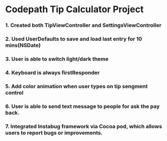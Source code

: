 # Codepath Tip Calculator Project

### 1. Created both TipViewController and SettingsViewController
### 2. Used UserDefaults to save and load last entry for 10 mins(NSDate)
### 3. User is able to switch light/dark theme
### 4. Keyboard is always firstResponder
### 5. Add color animation when user types on tip sengment control
### 6. User is able to send text message to people for ask the pay back.
### 7. Integrated Instabug framework via Cocoa pod, which allows users to report bugs or improvements.
